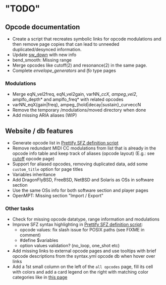 # "TODO"

## Opcode documentation

- Create a script that recreates symbolic links for opcode modulations and then
  remove page copies that can lead to unneeded duplicated/desynced information.
- Update [sw_down] with new info
- bend_smooth: Missing range
- Merge opcodes like cutoff(2) and resonance(2) in the same page.
- Complete _envelope_generators_ and _lfo_ type pages

### Modulations

- Merge eqN_vel2freq, eqN_vel2gain, varNN_*ccX, ampeg_vel2*, amplfo_depth*
	and amplfo_freq* with related opcodes
- varNN_eqX{gain|freq}, ampeg_{hold|decay|sustain}_curveccN
- Remove the temporary /modulations/moved directory when done
- Add missing ARIA aliases (WIP)

## Website / db features

- Generate opcode list in [Prettify SFZ definition script]
- Remove redundant MIDI CC modulations from list that is already in the opcode
	info table and keep track of aliases (opcode layout)
	(E.g.: see [cutoff] opcode page)
- Support for aliased opcodes, removing duplicated data,
  add some `custom_title` option for page titles
- Variables inheritance
- Add DragonFlyBSD, FreeBSD, NetBSD and Solaris as OSs in software section
- Use the same OSs info for both software section and player pages
- OpenMPT: Missing section "Import / Export"

### Other tasks

- Check for missing opcode datatype, range information and modulations
- Improve SFZ syntax highlighting in [Prettify SFZ definition script]:
	- opcode values: fix slash issue for POSIX paths (see FIXME in comment)
	- \#define $variables
	- option values validation? (no_loop, one_shot etc)
- Add missing links to external opcode pages and use tooltips with brief opcode
	descriptions from the syntax.yml opcode db when hover over links
- Add a 1st small column on the left of the `all opcodes` page,
  fill its cell with colors and add a card legend on the right with matching
  color categories like in [this page]

[cutoff]:   /opcodes/cutoff.md
[off_mode]: /opcodes/off_mode.md
[trigger]:  /opcodes/trigger.md
[sw_down]:  /opcodes/sw_down.md
[PR #5]:    https://github.com/sfzformat/sfzformat.github.io/pull/5
[Prettify SFZ definition script]: /assets/js/prettify/lang-sfz.js
[this page]: https://software.intel.com/sites/landingpage/IntrinsicsGuide/#
